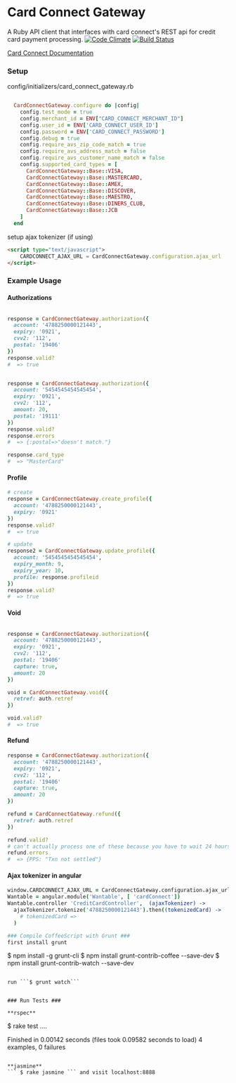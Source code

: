 # Card Connect Gateway #
A Ruby API client that interfaces with card connect's REST api for credit card payment processing. [![Code Climate](https://codeclimate.com/repos/54ab06bee30ba014650091e0/badges/fcd7731ecb1fe3dd7856/gpa.svg)](https://codeclimate.com/repos/54ab06bee30ba014650091e0/feed) [![Build Status](https://magnum.travis-ci.com/wantable/card_connect_gateway.svg?token=5QxyH7sFBDYR4iimsFye&branch=AjaxTokenizer)](https://magnum.travis-ci.com/wantable/card_connect_gateway)

[Card Connect Documentation](http://www.cardconnect.com/developer/docs/)

### Setup ###

config/initializers/card_connect_gateway.rb

```ruby

  CardConnectGateway.configure do |config|
    config.test_mode = true
    config.merchant_id = ENV["CARD_CONNECT_MERCHANT_ID"]
    config.user_id = ENV['CARD_CONNECT_USER_ID']
    config.password = ENV['CARD_CONNECT_PASSWORD']
    config.debug = true
    config.require_avs_zip_code_match = true
    config.require_avs_address_match = false
    config.require_avs_customer_name_match = false
    config.supported_card_types = [
      CardConnectGateway::Base::VISA, 
      CardConnectGateway::Base::MASTERCARD, 
      CardConnectGateway::Base::AMEX, 
      CardConnectGateway::Base::DISCOVER, 
      CardConnectGateway::Base::MAESTRO, 
      CardConnectGateway::Base::DINERS_CLUB, 
      CardConnectGateway::Base::JCB
    ]
  end

```

setup ajax tokenizer (if using)

```html
<script type="text/javascript">
    CARDCONNECT_AJAX_URL = CardConnectGateway.configuration.ajax_url
</script>
```

### Example Usage ###

#### Authorizations ####
```ruby

response = CardConnectGateway.authorization({
  account: '4788250000121443',
  expiry: '0921',
  cvv2: '112',
  postal: '19406'
})
response.valid?
#  => true 


response = CardConnectGateway.authorization({
  account: '5454545454545454',
  expiry: '0921',
  cvv2: '112',
  amount: 20,
  postal: '19111'
})
response.valid?
response.errors
#  => {:postal=>"doesn't match."} 

response.card_type
#  => "MasterCard" 

```

#### Profile ####

```ruby
# create
response = CardConnectGateway.create_profile({
  account: '4788250000121443',
  expiry: '0921'
})
response.valid? 
#  => true

# update
response2 = CardConnectGateway.update_profile({
  account: '5454545454545454',
  expiry_month: 9,
  expiry_year: 10,
  profile: response.profileid
})
response.valid? 
#  => true

```

#### Void ####

```ruby

response = CardConnectGateway.authorization({
  account: '4788250000121443',
  expiry: '0921',
  cvv2: '112',
  postal: '19406'
  capture: true,
  amount: 20
})

void = CardConnectGateway.void({
  retref: auth.retref
})

void.valid?
#  => true

```

#### Refund ####

``` ruby
response = CardConnectGateway.authorization({
  account: '4788250000121443',
  expiry: '0921',
  cvv2: '112',
  postal: '19406'
  capture: true,
  amount: 20
})

refund = CardConnectGateway.refund({
  retref: auth.retref
})

refund.valid?
# can't actually process one of these because you have to wait 24 hours
refund.errors 
#  => {PPS: "Txn not settled"}
```

#### Ajax tokenizer in angular ####

```coffee
window.CARDCONNECT_AJAX_URL = CardConnectGateway.configuration.ajax_url
Wantable = angular.module('Wantable', [ 'cardConnect'])
Wantable.controller 'CreditCardController',  (ajaxTokenizer) ->  
  ajaxTokenizer.tokenize('4788250000121443').then((tokenizedCard) ->
    # tokenizedCard => 
  )

### Compile CoffeeScript with Grunt ###
first install grunt

```
$ npm install -g grunt-cli
$ npm install grunt-contrib-coffee --save-dev
$ npm install grunt-contrib-watch --save-dev
```

run ```$ grunt watch```


### Run Tests ###

**rspec**

``` 
  $ rake test
  ....

  Finished in 0.00142 seconds (files took 0.09582 seconds to load)
  4 examples, 0 failures
```

**jasmine**
``` $ rake jasmine ``` and visit localhost:8888